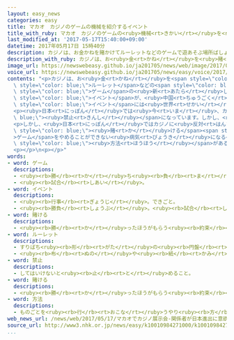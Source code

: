 ```yaml
---
layout: easy_news
categories: easy
title: マカオ　カジノのゲームの機械を紹介するイベント
title_with_ruby: マカオ　カジノのゲームの<ruby>機械<rt>きかい</rt></ruby>を<ruby>紹介<rt>しょうかい</rt></ruby>するイベント
last_modified_at: '2017-05-17T15:40:00+09:00'
datetime: 2017年05月17日 15時40分
description: カジノは、お金かねを賭かけてルーレットなどのゲームで遊あそぶ場所ばしょです。
description_with_ruby: カジノは、お<ruby>金<rt>かね</rt></ruby>を<ruby>賭<rt>か</rt></ruby>けてルーレットなどのゲームで<ruby>遊<rt>あそ</rt></ruby>ぶ<ruby>場所<rt>ばしょ</rt></ruby>です。
image_url: https://newswebeasy.github.io/ja201705/news/web/image/2017/05/17/k10010984271000.jpg
voice_url: https://newswebeasy.github.io/ja201705/news/easy/voice/2017/05/17/k10010984271000.mp3
contents: "<p>カジノは、お<ruby>金<rt>かね</rt></ruby>を<span style=\"color: blue;\"><ruby>賭<rt>か</rt></ruby>け</span>て<span\
  \ style=\"color: blue;\">ルーレット</span>などの<span style=\"color: blue;\">ゲーム</span>で<ruby>遊<rt>あそ</rt></ruby>ぶ<ruby>場所<rt>ばしょ</rt></ruby>です。カジノにある<span\
  \ style=\"color: blue;\">ゲーム</span>の<ruby>新<rt>あたら</rt></ruby>しい<ruby>機械<rt>きかい</rt></ruby>を<ruby>紹介<rt>しょうかい</rt></ruby>する<span\
  \ style=\"color: blue;\">イベント</span>が、<ruby>中国<rt>ちゅうごく</rt></ruby>のマカオで<ruby>始<rt>はじ</rt></ruby>まりました。<span\
  \ style=\"color: blue;\">イベント</span>には<ruby>世界<rt>せかい</rt></ruby>の１８０の<ruby>会社<rt>かいしゃ</rt></ruby>が<ruby>集<rt>あつ</rt></ruby>まっています。</p>\n\
  <p><ruby>日本<rt>にっぽん</rt></ruby>では<ruby>今<rt>いま</rt></ruby>、カジノは<span style=\"color:\
  \ blue;\"><ruby>禁止<rt>きんし</rt></ruby></span>になっています。しかし、<ruby>去年<rt>きょねん</rt></ruby>、<ruby>新<rt>あたら</rt></ruby>しい<ruby>法律<rt>ほうりつ</rt></ruby>ができたため、<ruby>日本<rt>にっぽん</rt></ruby>でもこれからカジノを<ruby>作<rt>つく</rt></ruby>ることができるかもしれません。このため、いろいろな<ruby>国<rt>くに</rt></ruby>の<ruby>会社<rt>かいしゃ</rt></ruby>が、<ruby>日本<rt>にっぽん</rt></ruby>でカジノで<ruby>使<rt>つか</rt></ruby>う<ruby>機械<rt>きかい</rt></ruby>などを<ruby>売<rt>う</rt></ruby>りたいと<ruby>考<rt>かんが</rt></ruby>えています。</p>\n\
  <p>しかし、<ruby>日本<rt>にっぽん</rt></ruby>ではカジノに<ruby>反対<rt>はんたい</rt></ruby>する<ruby>人<rt>ひと</rt></ruby>も<ruby>大勢<rt>おおぜい</rt></ruby>います。お<ruby>金<rt>かね</rt></ruby>を<span\
  \ style=\"color: blue;\"><ruby>賭<rt>か</rt></ruby>ける</span><span style=\"color: blue;\"\
  >ゲーム</span>をやめることができない<ruby>病気<rt>びょうき</rt></ruby>になる<ruby>人<rt>ひと</rt></ruby>が<ruby>増<rt>ふ</rt></ruby>える<ruby>心配<rt>しんぱい</rt></ruby>があるからです。マカオにあるカジノの<ruby>会社<rt>かいしゃ</rt></ruby>は「できるだけ<ruby>病気<rt>びょうき</rt></ruby>にならないようにする<span\
  \ style=\"color: blue;\"><ruby>方法<rt>ほうほう</rt></ruby></span>があるので、<ruby>日本<rt>にっぽん</rt></ruby>でもカジノを<ruby>作<rt>つく</rt></ruby>りたいです」と<ruby>言<rt>い</rt></ruby>っています。</p>\n\
  <p></p>\n<p></p>"
words:
- word: ゲーム
  descriptions:
  - <ruby><rb>勝</rb><rt>か</rt></ruby>ち<ruby><rb>負</rb><rt>ま</rt></ruby>けを<ruby><rb>争</rb><rt>あらそ</rt></ruby>う<ruby><rb>遊</rb><rt>あそ</rt></ruby>び。
  - <ruby><rb>試合</rb><rt>しあい</rt></ruby>。
- word: イベント
  descriptions:
  - <ruby><rb>行事</rb><rt>ぎょうじ</rt></ruby>。できごと。
  - <ruby><rb>勝負</rb><rt>しょうぶ</rt></ruby>。<ruby><rb>試合</rb><rt>しあい</rt></ruby>。
- word: 賭ける
  descriptions:
  - <ruby><rb>勝</rb><rt>か</rt></ruby>ったほうがもらう<ruby><rb>約束</rb><rt>やくそく</rt></ruby>で、お<ruby><rb>金</rb><rt>かね</rt></ruby>や<ruby><rb>品物</rb><rt>しなもの</rt></ruby>を<ruby><rb>出</rb><rt>だ</rt></ruby>し<ruby><rb>合</rb><rt>あ</rt></ruby>う。かけごとをする。
- word: ルーレット
  descriptions:
  - すりばち<ruby><rb>形</rb><rt>がた</rt></ruby>の<ruby><rb>円盤</rb><rt>えんばん</rt></ruby>に<ruby><rb>玉</rb><rt>たま</rt></ruby>を<ruby><rb>入</rb><rt>い</rt></ruby>れて<ruby><rb>回</rb><rt>まわ</rt></ruby>し、<ruby><rb>止</rb><rt>と</rt></ruby>まった<ruby><rb>場所</rb><rt>ばしょ</rt></ruby>によって<ruby><rb>勝負</rb><rt>しょうぶ</rt></ruby>を<ruby><rb>決</rb><rt>き</rt></ruby>める<ruby><rb>遊</rb><rt>あそ</rt></ruby>び<ruby><rb>道具</rb><rt>どうぐ</rt></ruby>。
  - <ruby><rb>布</rb><rt>ぬの</rt></ruby>や<ruby><rb>紙</rb><rt>かみ</rt></ruby>に、<ruby><rb>点線</rb><rt>てんせん</rt></ruby>のしるしをつける<ruby><rb>道具</rb><rt>どうぐ</rt></ruby>。<ruby><rb>柄</rb><rt>え</rt></ruby>の<ruby><rb>先</rb><rt>さき</rt></ruby>につけた<ruby><rb>小</rb><rt>ちい</rt></ruby>さな<ruby><rb>歯車</rb><rt>はぐるま</rt></ruby>を<ruby><rb>転</rb><rt>ころ</rt></ruby>がして<ruby><rb>使</rb><rt>つか</rt></ruby>う。ルレット。
- word: 禁止
  descriptions:
  - してはいけないと<ruby><rb>止</rb><rt>と</rt></ruby>めること。
- word: 賭ける
  descriptions:
  - <ruby><rb>勝</rb><rt>か</rt></ruby>ったほうがもらう<ruby><rb>約束</rb><rt>やくそく</rt></ruby>で、お<ruby><rb>金</rb><rt>かね</rt></ruby>や<ruby><rb>品物</rb><rt>しなもの</rt></ruby>を<ruby><rb>出</rb><rt>だ</rt></ruby>し<ruby><rb>合</rb><rt>あ</rt></ruby>う。かけごとをする。
- word: 方法
  descriptions:
  - ものごとを<ruby><rb>行</rb><rt>おこな</rt></ruby>うやり<ruby><rb>方</rb><rt>かた</rt></ruby>。しかた。
web_news_url: /news/web/2017/05/17/マカオでカジノ展示会-関係者が日本進出に意欲/
source_url: http://www3.nhk.or.jp/news/easy/k10010984271000/k10010984271000.html
...
```


